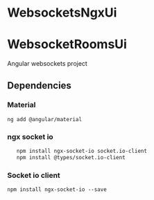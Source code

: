 # WebsocketsNgxUi
# WebsocketRoomsUi
Angular websockets project

## Dependencies
### Material
`ng add @angular/material`

### ngx socket io
```bash
   npm install ngx-socket-io socket.io-client
   npm install @types/socket.io-client
```

### Socket io client
`npm install ngx-socket-io --save`
